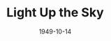 ---
title: Light Up the Sky
date: 1949-10-14
opening_date: 1949-10-14
closing_date: 1949-10-22
layout: productions
playbill:
Theatre: Theatre Jacksonville
Venue: Little Theatre
cast:
- Owen Turner: Don Heebner
- Miss Lowell: Dorothy Mortenson
- Stella: Eula Mae Snow
- May: Frank De Rosa
- Sidney Black: George Durney
- Plainclothes Officer: Hobson Blackmon, Jr.
- Tyler Rayburn: James W. Reed
- Carleton Fitzgerald: Jay Harder
- Irene Liningston: Jocelyn Brown
- Sven: Larry Zell
- Frances Black: Mary Keen Thorton
- William H. Gallegher: Maurice Blitch
- Peter Sloan: Pete McCausland
crew:
- Director: Paul E. Geisenhof
- Assistant Stage Manager: Laurel Barton
- Wardrobe Assistant: Alice Ahern
- Scene Construction:
  - Bill Gibbs
  - Don Wright
  - E.P. Kellogg
  - Edward Keisling
  - Karen O'Shaughnessy
  - Vonnie Patton
- Wardrobe Co-ordinator: Carolina Rawls
- Set and Lighting Design: Duke LeBrun
- Stage Manager: Jean Heebner
- Properties: Edna B. Spindel
- Light Controls: Natalie Clarke
- Wardrobe Mistress: Polly Clendenning
- Properties Assistant:
  - Larry Zell
  - Margaret Lafferty
  - Sallie Fitch Knight
  - Virginia Lee
- Make-up: Mrs. Budd Porter
- Make-up assistant:
  - Barbara Bassett
  - Edith Vaughn
  - Elmo Lehman
  - Frank De Rosa
  - Margie Atlas
  - Su Hawkins
understudies:
orchestra:
---